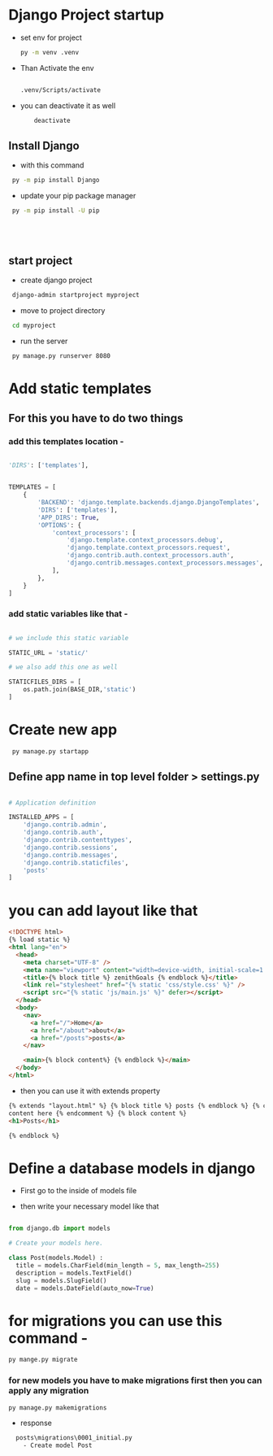 # Django Project startup

- set env for project

  ```bash
  py -m venv .venv

  ```

- Than Activate the env

  ```bash

  .venv/Scripts/activate

  ```

- you can deactivate it as well

```bash
       deactivate

```

## Install Django

- with this command

```bash
 py -m pip install Django

```

- update your pip package manager

```bash
 py -m pip install -U pip
```

<br>
<br>

## start project

- create django project

```bash
 django-admin startproject myproject
```

- move to project directory

```bash
 cd myproject
```

- run the server

```bash
 py manage.py runserver 8080
```

# Add static templates

## For this you have to do two things

### add this templates location -

```python

'DIRS': ['templates'],

```

```python

TEMPLATES = [
    {
        'BACKEND': 'django.template.backends.django.DjangoTemplates',
        'DIRS': ['templates'],
        'APP_DIRS': True,
        'OPTIONS': {
            'context_processors': [
                'django.template.context_processors.debug',
                'django.template.context_processors.request',
                'django.contrib.auth.context_processors.auth',
                'django.contrib.messages.context_processors.messages',
            ],
        },
    }
]
```

### add static variables like that -

```python

# we include this static variable

STATIC_URL = 'static/'

# we also add this one as well

STATICFILES_DIRS = [
    os.path.join(BASE_DIR,'static')
]

```

# Create new app

```bash
 py manage.py startapp
```

## Define app name in top level folder > settings.py

```py

# Application definition

INSTALLED_APPS = [
    'django.contrib.admin',
    'django.contrib.auth',
    'django.contrib.contenttypes',
    'django.contrib.sessions',
    'django.contrib.messages',
    'django.contrib.staticfiles',
    'posts'
]

```

# you can add layout like that

```html
<!DOCTYPE html>
{% load static %}
<html lang="en">
  <head>
    <meta charset="UTF-8" />
    <meta name="viewport" content="width=device-width, initial-scale=1.0" />
    <title>{% block title %} zenithGoals {% endblock %}</title>
    <link rel="stylesheet" href="{% static 'css/style.css' %}" />
    <script src="{% static 'js/main.js' %}" defer></script>
  </head>
  <body>
    <nav>
      <a href="/">Home</a>
      <a href="/about">about</a>
      <a href="/posts">posts</a>
    </nav>

    <main>{% block content%} {% endblock %}</main>
  </body>
</html>
```

- then you can use it with extends property

```html
{% extends "layout.html" %} {% block title %} posts {% endblock %} {% comment %}
content here {% endcomment %} {% block content %}
<h1>Posts</h1>

{% endblock %}
```

# Define a database models in django

- First go to the inside of models file

- then write your necessary model like that

```py

from django.db import models

# Create your models here.

class Post(models.Model) :
  title = models.CharField(min_length = 5, max_length=255)
  description = models.TextField()
  slug = models.SlugField()
  date = models.DateField(auto_now=True)

```

# for migrations you can use this command -

```bash
py mange.py migrate

```

### for new models you have to make migrations first then you can apply any migration

```bash
py manage.py makemigrations

```

- response

```bash
  posts\migrations\0001_initial.py
    - Create model Post
```
